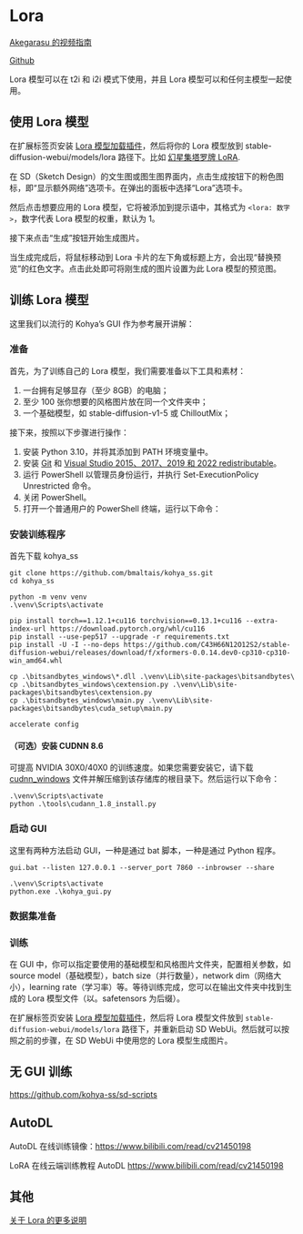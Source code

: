 # Lora

[Akegarasu 的视频指南](https://www.bilibili.com/video/BV1fs4y1x7p2)

[Github](https://github.com/Akegarasu/lora-scripts)

Lora 模型可以在 t2i 和 i2i 模式下使用，并且 Lora 模型可以和任何主模型一起使用。

## 使用 Lora 模型

在扩展标签页安装 [Lora 模型加载插件](https://github.com/kohya-ss/sd-webui-additional-networks)，然后将你的 Lora 模型放到 stable-diffusion-webui/models/lora 路径下。比如 [幻星集塔罗牌 LoRA](https://civitai.com/models/11177).

在 SD（Sketch Design）的文生图或图生图界面内，点击生成按钮下的粉色图标，即“显示额外网络”选项卡。在弹出的面板中选择“Lora”选项卡。

然后点击想要应用的 Lora 模型，它将被添加到提示语中，其格式为 `<lora: 数字>`，数字代表 Lora 模型的权重，默认为 1。

接下来点击“生成”按钮开始生成图片。

当生成完成后，将鼠标移动到 Lora 卡片的左下角或标题上方，会出现“替换预览”的红色文字。点击此处即可将刚生成的图片设置为此 Lora 模型的预览图。

## 训练 Lora 模型

这里我们以流行的 Kohya’s GUI 作为参考展开讲解：

### 准备
首先，为了训练自己的 Lora 模型，我们需要准备以下工具和素材：

1. 一台拥有足够显存（至少 8GB）的电脑；
2. 至少 100 张你想要的风格图片放在同一个文件夹中；
3. 一个基础模型，如 stable-diffusion-v1-5 或 ChilloutMix；

接下来，按照以下步骤进行操作：

1. 安装 Python 3.10，并将其添加到 PATH 环境变量中。
2. 安装 [Git](https://git-scm.com/download/win) 和 [Visual Studio 2015、2017、2019 和 2022 redistributable](https://aka.ms/vs/17/release/vc_redist.x64.exe)。
3. 运行 PowerShell 以管理员身份运行，并执行 Set-ExecutionPolicy Unrestricted 命令。
4. 关闭 PowerShell。
5. 打开一个普通用户的 PowerShell 终端，运行以下命令：

### 安装训练程序

首先下载 kohya_ss 

```shell
git clone https://github.com/bmaltais/kohya_ss.git
cd kohya_ss
```

```shell
python -m venv venv
.\venv\Scripts\activate

pip install torch==1.12.1+cu116 torchvision==0.13.1+cu116 --extra-index-url https://download.pytorch.org/whl/cu116
pip install --use-pep517 --upgrade -r requirements.txt
pip install -U -I --no-deps https://github.com/C43H66N12O12S2/stable-diffusion-webui/releases/download/f/xformers-0.0.14.dev0-cp310-cp310-win_amd64.whl

cp .\bitsandbytes_windows\*.dll .\venv\Lib\site-packages\bitsandbytes\
cp .\bitsandbytes_windows\cextension.py .\venv\Lib\site-packages\bitsandbytes\cextension.py
cp .\bitsandbytes_windows\main.py .\venv\Lib\site-packages\bitsandbytes\cuda_setup\main.py

accelerate config
```

#### （可选）安装 CUDNN 8.6

可提高 NVIDIA 30X0/40X0 的训练速度。如果您需要安装它，请下载 [cudnn_windows](https://b1.thefileditch.ch/mwxKTEtelILoIbMbruuM.zip) 文件并解压缩到该存储库的根目录下。然后运行以下命令：

```shell
.\venv\Scripts\activate
python .\tools\cudann_1.8_install.py
```

### 启动 GUI

这里有两种方法启动 GUI，一种是通过 bat 脚本，一种是通过 Python 程序。
```shell
gui.bat --listen 127.0.0.1 --server_port 7860 --inbrowser --share
```

```shell
.\venv\Scripts\activate
python.exe .\kohya_gui.py
```

### 数据集准备




### 训练

在 GUI 中，你可以指定要使用的基础模型和风格图片文件夹，配置相关参数，如 source model（基础模型），batch size（并行数量），network dim（网络大小），learning rate（学习率）等。等待训练完成，您可以在输出文件夹中找到生成的 Lora 模型文件（以。safetensors 为后缀）。

在扩展标签页安装 [Lora 模型加载插件](https://github.com/kohya-ss/sd-webui-additional-networks)，然后将 Lora 模型文件放到 `stable-diffusion-webui/models/lora` 路径下，并重新启动 SD WebUi。然后就可以按照之前的步骤，在 SD WebUi 中使用您的 Lora 模型生成图片。

## 无 GUI 训练

https://github.com/kohya-ss/sd-scripts

## AutoDL

AutoDL 在线训练镜像：https://www.bilibili.com/read/cv21450198

LoRA 在线云端训练教程 AutoDL  https://www.bilibili.com/read/cv21450198

## 其他

[关于 Lora 的更多说明](https://huggingface.co/datasets/HuggingFace-CN-community/translation/blob/main/lora_cn.md)